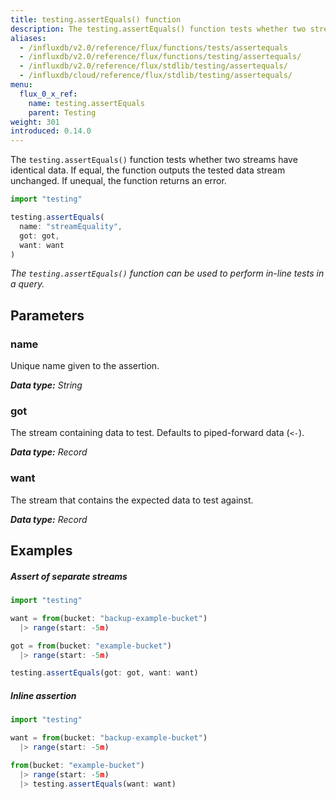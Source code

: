 ```yaml
---
title: testing.assertEquals() function
description: The testing.assertEquals() function tests whether two streams have identical data.
aliases:
  - /influxdb/v2.0/reference/flux/functions/tests/assertequals
  - /influxdb/v2.0/reference/flux/functions/testing/assertequals/
  - /influxdb/v2.0/reference/flux/stdlib/testing/assertequals/
  - /influxdb/cloud/reference/flux/stdlib/testing/assertequals/
menu:
  flux_0_x_ref:
    name: testing.assertEquals
    parent: Testing
weight: 301
introduced: 0.14.0
---
```


The `testing.assertEquals()` function tests whether two streams have identical data.
If equal, the function outputs the tested data stream unchanged.
If unequal, the function returns an error.

```js
import "testing"

testing.assertEquals(
  name: "streamEquality",
  got: got,
  want: want
)
```

_The `testing.assertEquals()` function can be used to perform in-line tests in a query._

## Parameters

### name
Unique name given to the assertion.

_**Data type:** String_

### got
The stream containing data to test.
Defaults to piped-forward data (`<-`).

_**Data type:** Record_

### want
The stream that contains the expected data to test against.

_**Data type:** Record_


## Examples

##### Assert of separate streams
```js
import "testing"

want = from(bucket: "backup-example-bucket")
  |> range(start: -5m)

got = from(bucket: "example-bucket")
  |> range(start: -5m)

testing.assertEquals(got: got, want: want)
```

##### Inline assertion
```js
import "testing"

want = from(bucket: "backup-example-bucket")
  |> range(start: -5m)

from(bucket: "example-bucket")
  |> range(start: -5m)
  |> testing.assertEquals(want: want)
```
